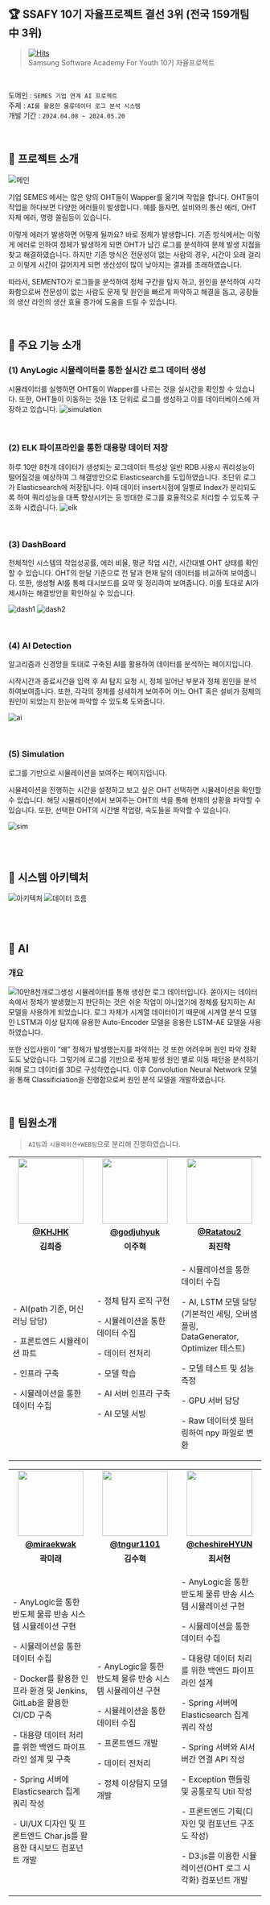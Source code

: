## :trophy: SSAFY 10기 자율프로젝트 결선 3위 (전국 159개팀 中 3위)

> [![Hits](https://hits.seeyoufarm.com/api/count/incr/badge.svg?url=https%3A%2F%2Fgithub.com%2Fgjbae1212%2Fhttps%3A%2F%2Fgithub.com%2FDofarming%2FSEMENTOhit-counter&count_bg=%23468FDD&title_bg=%23555555&icon=github.svg&icon_color=%23FFFFFF&title=SEMENTO&edge_flat=false)](https://hits.seeyoufarm.com)  </br>
Samsung Software Academy For Youth 10기 자율프로젝트

 </br>
 
도메인 : `SEMES 기업 연계 AI 프로젝트` </br>
주제 : `AI를 활용한 물류데이터 로그 분석 시스템` </br>
개발 기간 : `2024.04.08 ~ 2024.05.20`

</br>

## :small_blue_diamond: 프로젝트 소개

![메인](https://github.com/user-attachments/assets/74671ba3-963f-48e0-a4c8-3c2eecd35fc0)

기업 SEMES 에서는 많은 양의 OHT들이 Wapper를 옮기며 작업을 합니다. 
OHT들이 작업을 하다보면 다양한 에러들이 발생합니다. 예를 들자면, 설비와의 통신 에러, OHT 자체 에러, 명령 쏠림등이 있습니다. 

이렇게 에러가 발생하면 어떻게 될까요? 바로 정체가 발생합니다. 기존 방식에서는 이렇게 에러로 인하여 정체가 발생하게 되면 OHT가 남긴 로그를 분석하여 문제 발생 지점을 찾고 해결하였습니다. 
하지만 기존 방식은 전문성이 없는 사람의 경우, 시간이 오래 걸리고 이렇게 시간이 길어지게 되면 생산성이 많이 낮아지는 결과를 초래하였습니다. 

따라서, SEMENTO가 로그들을 분석하여 정체 구간을 탐지 하고, 원인을 분석하여 시각화함으로써 전문성이 없는 사람도 문제 및 원인을 빠르게 파악하고 해결을 돕고, 공장들의 생산 라인의 생산 효율 증가에 도움을 드릴 수 있습니다.

</br>

## :small_blue_diamond: 주요 기능 소개
### (1) AnyLogic 시뮬레이터를 통한 실시간 로그 데이터 생성
시뮬레이터를 실행하면 OHT들이 Wapper를 나르는 것을 실시간을 확인할 수 있습니다. 또한, OHT들이 이동하는 것을 1초 단위로 로그를 생성하고 이를 데이터베이스에 저장하고 있습니다.
![simulation](https://github.com/user-attachments/assets/7e451530-6b3e-4a53-a928-ce84fb1ce722)


</br>

### (2) ELK 파이프라인을 통한 대용량 데이터 저장
하루 10만 8천개 데이터가 생성되는 로그데이터 특성상 일반 RDB 사용시 쿼리성능이 떨어질것을 예상하여 그 해결방안으로 Elasticsearch를 도입하였습니다. 초단위 로그가 Elasticsearch에 저장됩니다.
이때 데이터 insert시점에 일별로 Index가 분리되도록 하여 쿼리성능을 대폭 향상시키는 등 방대한 로그를 효율적으로 처리할 수 있도록 구조화 시켰습니다.
![elk](https://github.com/user-attachments/assets/1bb3b28a-118a-4fe0-ac42-af680b193ad3)


</br>


### (3) DashBoard
전체적인 시스템의 작업성공률, 에러 비율, 평균 작업 시간, 시간대별 OHT 상태를 확인할 수 있습니다.
OHT의 한달 기준으로 전 달과 현재 달의 데이터를 비교하여 보여줍니다.
또한, 생성형 AI를 통해 대시보드를 요약 및 정리하여 보여줍니다. 이를 토대로 AI가 제시하는 해결방안을 확인하실 수 있습니다.

![dash1](https://github.com/user-attachments/assets/b9742502-28f5-4da2-bc1a-1c165011c83b)
![dash2](https://github.com/user-attachments/assets/0abf7fce-9bb4-48fc-8d2a-7cfc4d29587d)


</br>

### (4) AI Detection
알고리즘과 신경망을 토대로 구축된 AI를 활용하여 데이터를 분석하는 페이지입니다.

시작시간과 종료시간을 입력 후 AI 탐지 요청 시, 정체 일어난 부분과 정체 원인을 분석하여보여줍니다. 또한, 각각의 정체를 상세하게 보여주어 어느 OHT 혹은 설비가 정체의 원인이 되었는지 한눈에 파악할 수 있도록 도와줍니다.

![ai](https://github.com/user-attachments/assets/35b645d0-c844-419e-b004-58cfdfb80dd7)

</br>

### (5) Simulation
로그를 기반으로 시뮬레이션을 보여주는 페이지입니다.

시뮬레이션을 진행하는 시간을 설정하고 보고 싶은 OHT 선택하면 시뮬레이션을 확인할 수 있습니다. 해당 시뮬레이션에서 보여주는 OHT의 색을 통해 현재의 상황을 파악할 수 있습니다. 또한, 선택한 OHT의 시간별 작업량, 속도들을 파악할 수 있습니다.

![sim](https://github.com/user-attachments/assets/adeee4a4-b6c9-485a-83b3-204c0fb9e213)

</br>
</br>


## :small_blue_diamond: 시스템 아키텍처
![아키텍처](https://github.com/user-attachments/assets/ba308729-27a5-4161-9103-f6d0d08fd2fd)
![데이터 흐름](https://github.com/user-attachments/assets/571c0379-d661-4a5b-9d8f-471593769772)


</br>
</br>

## :small_blue_diamond: AI

### 개요
![10만8천개로그생성](https://github.com/user-attachments/assets/7a93cdd9-2852-4ba6-bfd2-76695f2d7969)
시뮬레이터를 통해 생성한 로그 데이터입니다. 쏟아지는 데이터 속에서 정체가 발생했는지 판단하는 것은 쉬운 작업이 아니었기에 정체를 탐지하는 AI 모델을 사용하게 되었습니다. 로그 자체가 시계열 데이터이기 때문에 시계열 분석 모델인 LSTM과 이상 탐지에 유용한 Auto-Encoder 모델을 응용한 LSTM-AE 모델을 사용하였습니다. 

또한 신입사원이 “왜” 정체가 발생했는지를 파악하는 것 또한 어려우며 원인 파악 정확도도 낮았습니다. 그렇기에 로그를 기반으로 정체 발생 원인 별로 이동 패턴을 분석하기 위해 로그 데이터를 3D로 구성하였습니다. 이후 Convolution Neural Network 모델을 통해 Classificiation을 진행함으로써 원인 분석 모델을 개발하였습니다.

<br>


## :small_blue_diamond: 팀원소개
> `AI팀`과 `시뮬레이션+WEB팀`으로 분리해 진행하였습니다.
<table>
  <tr>
    <td align="center" width="33%"><img src="https://avatars.githubusercontent.com/u/86724344?v=4" width="130px;" alt=""></td>
    <td align="center" width="33%"><img src="https://avatars.githubusercontent.com/u/59328108?v=4" width="130px;" alt=""></td>
    <td align="center" width="33%"><img src="https://avatars.githubusercontent.com/u/61686603?v=4" width="130px;" alt=""></td>
  </tr>
  <tr>
    <td align="center" width="33%"><a href="https://github.com/KHJHK"><b>@KHJHK</b></a></td>
    <td align="center" width="33%"><a href="https://github.com/godjuhyuk"><b>@godjuhyuk</b></a></td>
    <td align="center" width="33%"><a href="https://github.com/Ratatou2"><b>@Ratatou2</b></a></td>
  </tr>
  <tr>
    <td align="center" width="33%"><b>김희중</b></td>
    <td align="center" width="33%"><b>이주혁</b></td>
    <td align="center" width="33%"><b>최진학</b></td>
  </tr>
  <tr>
    <td align="left" width="33%">
      <p>- AI(path 기준, 머신러닝 담당)</p>
      <p>- 프론트엔드 시뮬레이션 파트</p>
      <p>- 인프라 구축</p>
      <p>- 시뮬레이션을 통한 데이터 수집</p>
    </td>
    <td align="left" width="33%">
      <p>- 정체 탐지 로직 구현</p>
      <p>- 시뮬레이션을 통한 데이터 수집</p>
      <p>- 데이터 전처리</p>
      <p>- 모델 학습</p>
      <p>- AI 서버 인프라 구축</p>
      <p>- AI 모델 서빙</p>
    </td>
    <td align="left" width="33%">
      <p>- 시뮬레이션을 통한 데이터 수집</p>
      <p>- AI, LSTM 모델 담당 (기본적인 세팅, 오버샘플링, DataGenerator, Optimizer 테스트)</p>
      <p>- 모델 테스트 및 성능 측정</p>
      <p>- GPU 서버 담당</p>
      <p>- Raw 데이터셋 필터링하여 npy 파일로 변환</p>
    </td>
  </tr>
</table>
<table>
  <tr>
    <td align="center" width="33%"><img src="https://avatars.githubusercontent.com/u/62375220?v=4" width="130px;" alt=""></td>
    <td align="center" width="33%"><img src="https://avatars.githubusercontent.com/u/39721753?v=4" width="130px;" alt=""></td>
    <td align="center" width="33%"><img src="https://avatars.githubusercontent.com/u/89832538?v=4" width="130px;" alt=""></td>
  </tr>
  <tr>
    <td align="center" width="33%"><a href="https://github.com/miraekwak"><b>@miraekwak</b></a></td>
    <td align="center" width="33%"><a href="https://github.com/tngur1101"><b>@tngur1101</b></a></td>
    <td align="center" width="33%"><a href="https://github.com/cheshireHYUN"><b>@cheshireHYUN</b></a></td>
  </tr>
  <tr>
    <td align="center" width="33%"><b>곽미래</b></td>
    <td align="center" width="33%"><b>김수혁</b></td>
    <td align="center" width="33%"><b>최서현</b></td>
  </tr>
  <tr>
    <td align="left" width="33%">
      <p>- AnyLogic을 통한 반도체 물류 반송 시스템 시뮬레이션 구현</p>
      <p>- 시뮬레이션을 통한 데이터 수집</p>
      <p>- Docker를 활용한 인프라 환경 및 Jenkins, GitLab을 활용한 CI/CD 구축</p>
      <p>- 대용량 데이터 처리를 위한 백엔드 파이프라인 설계 및 구축</p>
      <p>- Spring 서버에 Elasticsearch 집계 쿼리 작성</p>
      <p>- UI/UX 디자인 및 프론트엔드 Char.js를 활용한 대시보드 컴포넌트 개발</p>
    </td>
    <td align="left" width="33%">
      <p>- AnyLogic을 통한 반도체 물류 반송 시스템 시뮬레이션 구현</p>
      <p>- 시뮬레이션을 통한 데이터 수집</p>
      <p>- 프론트엔드 개발</p>
      <p>- 데이터 전처리</p>
      <p>- 정체 이상탐지 모델 개발</p>
    </td>
    <td align="left" width="33%">
      <p>- AnyLogic을 통한 반도체 물류 반송 시스템 시뮬레이션 구현</p>
      <p>- 시뮬레이션을 통한 데이터 수집</p>
      <p>- 대용량 데이터 처리를 위한 백엔드 파이프라인 설계</p>
      <p>- Spring 서버에 Elasticsearch 집계 쿼리 작성</p>
      <p>- Spring 서버와 AI서버간 연결 API 작성</p>
      <p>- Exception 핸들링 및 공통로직 Util 작성</p>
      <p>- 프론트엔드 기획(디자인 및 컴포넌트 구조도 작성)</p>
      <p>- D3.js를 이용한 시뮬레이션(OHT 로그 시각화) 컴포넌트 개발</p>
    </td>
  </tr>
</table>

